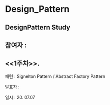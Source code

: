 # Design_Pattern
## DesignPattern Study

## 참여자 :

## <<1주차>>. 
패턴 : Signelton Pattern / Abstract Factory Pattern

발표자 :

일시 : 20. 07.07


